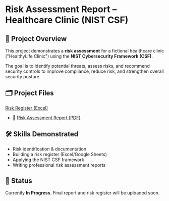 # Risk Assessment Report – Healthcare Clinic (NIST CSF)

## 📌 Project Overview
This project demonstrates a **risk assessment** for a fictional healthcare clinic ("HealthyLife Clinic") using the **NIST Cybersecurity Framework (CSF)**.

The goal is to identify potential threats, assess risks, and recommend security controls to improve compliance, reduce risk, and strengthen overall security posture.  

## 🗂️ Project Files
[Risk Register (Excel)](https://github.com/mhamadii/risk-assessment-healthcare/blob/main/Risk_Register_Healthcare_Clinic.xlsx)  
- 📄 [Risk Assessment Report (PDF)](https://github.com/mhamadii/risk-assessment-healthcare/blob/main/Healthcare_Risk_Assessment_Report.pdf) 

## 🛠️ Skills Demonstrated
- Risk identification & documentation  
- Building a risk register (Excel/Google Sheets)  
- Applying the NIST CSF framework  
- Writing professional risk assessment reports  

## 🚧 Status
Currently **In Progress**. Final report and risk register will be uploaded soon.  
